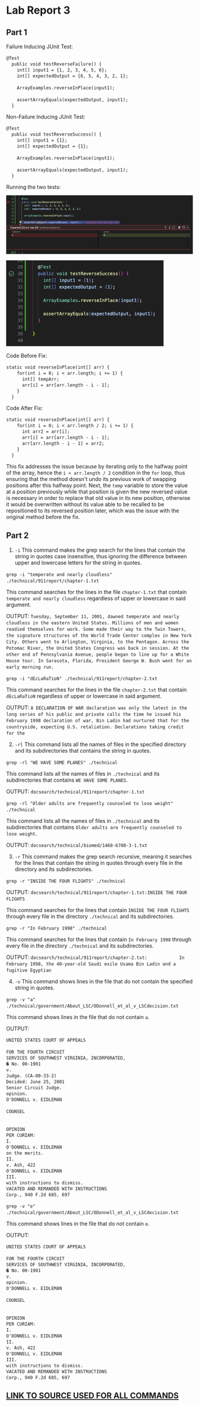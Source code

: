 # Lab Report 3
## Part 1

Failure Inducing JUnit Test:
```
@Test
  public void testReverseFailure() {
    int[] input1 = {1, 2, 3, 4, 5, 6};
    int[] expectedOutput = {6, 5, 4, 3, 2, 1};

    ArrayExamples.reverseInPlace(input1);

    assertArrayEquals(expectedOutput, input1);
  }
```
Non-Failure Inducing JUnit Test:
```
@Test
  public void testReverseSuccess() {
    int[] input1 = {1};
    int[] expectedOutput = {1};

    ArrayExamples.reverseInPlace(input1);

    assertArrayEquals(expectedOutput, input1);
  }
```
Running the two tests:

![Image](TestFailure.png)

![Image](TestSuccess.png)


Code Before Fix:

```
static void reverseInPlace(int[] arr) {
    for(int i = 0; i < arr.length; i += 1) {
      int[] tempArr;
      arr[i] = arr[arr.length - i - 1];
    }
  }
```

Code After Fix:

```
static void reverseInPlace(int[] arr) {
    for(int i = 0; i < arr.length / 2; i += 1) {
      int arr2 = arr[i];
      arr[i] = arr[arr.length - i - 1];
      arr[arr.length - i - 1] = arr2;
    }
  }
```

This fix addresses the issue because by iterating only to the halfway point of the array, hence the `i < arr.length / 2` condition in the `for` loop, thus ensuring that the method doesn't undo its previous work of swapping positions after this halfway point. Next, the `temp` variable to store the value at a position previously while that position is given the new reversed value is necessary in order to replace that old value in its new position, otherwise it would be overwritten without its value able to be recalled to be repositioned to its reversed position later, which was the issue with the original method before the fix.

## Part 2
1) `-i`
This command makes the grep search for the lines that contain the string in quotes case insensitive, thus ignoring the difference between upper and lowercase letters for the string in quotes.

`grep -i "temperate and nearly cloudless" ./technical/911report/chapter-1.txt`

This command searches for the lines in the file `chapter-1.txt` that contain `temperate and nearly cloudless` regardless of upper or lowercase in said argument.

OUTPUT: `Tuesday, September 11, 2001, dawned temperate and nearly cloudless in the eastern United States. Millions of men and women readied themselves for work. Some made their way to the Twin Towers, the signature structures of the World Trade Center complex in New York City. Others went to Arlington, Virginia, to the Pentagon. Across the Potomac River, the United States Congress was back in session. At the other end of Pennsylvania Avenue, people began to line up for a White House tour. In Sarasota, Florida, President George W. Bush went for an early morning run.`

`grep -i "dEcLaRaTioN" ./technical/911report/chapter-2.txt`

This command searches for the lines in the file `chapter-2.txt` that contain `dEcLaRaTioN` regardless of upper or lowercase in said argument.

OUTPUT: `A DECLARATION OF WAR
                declaration was only the latest in the long series of his public and private calls
                the time he issued his February 1998 declaration of war, Bin Ladin had nurtured that
                for the countryside, expecting U.S. retaliation. Declarations taking credit for the`

2) `-rl`
This command lists all the names of files in the specified directory and its subdirectories that contains the string in quotes.

`grep -rl "WE HAVE SOME PLANES" ./technical`

This command lists all the names of files in `./technical` and its subdirectories that contains `WE HAVE SOME PLANES`.

OUTPUT: `docsearch/technical/911report/chapter-1.txt`

`grep -rl "Older adults are frequently counseled to lose weight" ./technical`

This command lists all the names of files in `./technical` and its subdirectories that contains `Older adults are frequently counseled to lose weight`.

OUTPUT: `docsearch/technical/biomed/1468-6708-3-1.txt`

3) `-r`
This command makes the grep search recursive, meaning it searches for the lines that contain the string in quotes through every file in the directory and its subdirectories.

`grep -r "INSIDE THE FOUR FLIGHTS" ./technical`

OUTPUT: `docsearch/technical/911report/chapter-1.txt:INSIDE THE FOUR FLIGHTS`

This command searches for the lines that contain `INSIDE THE FOUR FLIGHTS` through every file in the directory `./technical` and its subdirectories.

`grep -r "In February 1998" ./technical`

This command searches for the lines that contain `In February 1998` through every file in the directory `./technical` and its subdirectories.

OUTPUT: `docsearch/technical/911report/chapter-2.txt:            In February 1998, the 40-year-old Saudi exile Usama Bin Ladin and a fugitive Egyptian`

4) `-v`
This command shows lines in the file that do not contain the specified string in quotes.

`grep -v "a" ./technical/government/About_LSC/ODonnell_et_al_v_LSCdecision.txt`

This command shows lines in the file that do not contain `a`.

OUTPUT: 
```
UNITED STATES COURT OF APPEALS

FOR THE FOURTH CIRCUIT
SERVICES OF SOUTHWEST VIRGINIA, INCORPORATED,
� No. 00-1901
v.
Judge. (CA-00-33-2)
Decided: June 25, 2001
Senior Circuit Judge.
opinion.
O'DONNELL v. EIDLEMAN

COUNSEL


OPINION
PER CURIAM:
I.
O'DONNELL v. EIDLEMAN
on the merits.
II.
v. Ash, 422
O'DONNELL v. EIDLEMAN
III.
with instructions to dismiss.
VACATED AND REMANDED WITH INSTRUCTIONS
Corp., 940 F.2d 685, 697
```


`grep -v "e" ./technical/government/About_LSC/ODonnell_et_al_v_LSCdecision.txt`

This command shows lines in the file that do not contain `e`.

OUTPUT: 
```
UNITED STATES COURT OF APPEALS

FOR THE FOURTH CIRCUIT
SERVICES OF SOUTHWEST VIRGINIA, INCORPORATED,
� No. 00-1901
v.
opinion.
O'DONNELL v. EIDLEMAN

COUNSEL


OPINION
PER CURIAM:
I.
O'DONNELL v. EIDLEMAN
II.
v. Ash, 422
O'DONNELL v. EIDLEMAN
III.
with instructions to dismiss.
VACATED AND REMANDED WITH INSTRUCTIONS
Corp., 940 F.2d 685, 697
```

## [LINK TO SOURCE USED FOR ALL COMMANDS](https://www.gnu.org/software/grep/manual/html_node/index.html)




